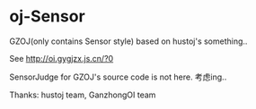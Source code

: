 oj-Sensor
=========

GZOJ(only contains Sensor style) based on hustoj's something..

See http://oi.gygjzx.js.cn/?0


SensorJudge for GZOJ's source code is not here. 考虑ing..

Thanks: hustoj team, GanzhongOI team

